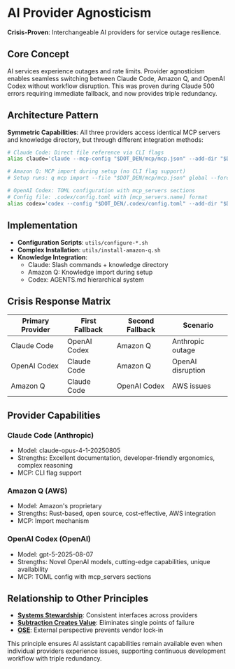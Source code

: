 # AI Provider Agnosticism

**Crisis-Proven**: Interchangeable AI providers for service outage resilience.

## Core Concept

AI services experience outages and rate limits. Provider agnosticism enables seamless switching between Claude Code, Amazon Q, and OpenAI Codex without workflow disruption. This was proven during Claude 500 errors requiring immediate fallback, and now provides triple redundancy.

## Architecture Pattern

**Symmetric Capabilities**: All three providers access identical MCP servers and knowledge directory, but through different integration methods:

```bash
# Claude Code: Direct file reference via CLI flags
alias claude='claude --mcp-config "$DOT_DEN/mcp/mcp.json" --add-dir "$DOT_DEN/knowledge"'

# Amazon Q: MCP import during setup (no CLI flag support)
# Setup runs: q mcp import --file "$DOT_DEN/mcp/mcp.json" global --force

# OpenAI Codex: TOML configuration with mcp_servers sections
# Config file: .codex/config.toml with [mcp_servers.name] format
alias codex='codex --config "$DOT_DEN/.codex/config.toml" --add-dir "$DOT_DEN/knowledge"'
```

## Implementation

- **Configuration Scripts**: `utils/configure-*.sh` 
- **Complex Installation**: `utils/install-amazon-q.sh`
- **Knowledge Integration**: 
  - Claude: Slash commands + knowledge directory
  - Amazon Q: Knowledge import during setup
  - Codex: AGENTS.md hierarchical system

## Crisis Response Matrix

| Primary Provider | First Fallback | Second Fallback | Scenario |
|-----------------|----------------|-----------------|----------|
| Claude Code | OpenAI Codex | Amazon Q | Anthropic outage |
| OpenAI Codex | Claude Code | Amazon Q | OpenAI disruption |
| Amazon Q | Claude Code | OpenAI Codex | AWS issues |

## Provider Capabilities

### Claude Code (Anthropic)
- Model: claude-opus-4-1-20250805
- Strengths: Excellent documentation, developer-friendly ergonomics, complex reasoning
- MCP: CLI flag support

### Amazon Q (AWS)
- Model: Amazon's proprietary
- Strengths: Rust-based, open source, cost-effective, AWS integration
- MCP: Import mechanism

### OpenAI Codex (OpenAI)
- Model: gpt-5-2025-08-07
- Strengths: Novel OpenAI models, cutting-edge capabilities, unique availability
- MCP: TOML config with mcp_servers sections

## Relationship to Other Principles

- **[Systems Stewardship](systems-stewardship.md)**: Consistent interfaces across providers
- **[Subtraction Creates Value](subtraction-creates-value.md)**: Eliminates single points of failure
- **[OSE](ose.md)**: External perspective prevents vendor lock-in

This principle ensures AI assistant capabilities remain available even when individual providers experience issues, supporting continuous development workflow with triple redundancy.